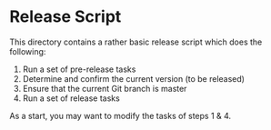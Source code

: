 # Release Script

This directory contains a rather basic release script which does the following:

1. Run a set of pre-release tasks
2. Determine and confirm the current version (to be released)
3. Ensure that the current Git branch is master
4. Run a set of release tasks

As a start, you may want to modify the tasks of steps 1 & 4. 
